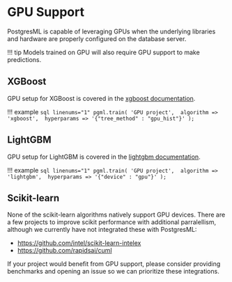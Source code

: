 # GPU Support

PostgresML is capable of leveraging GPUs when the underlying libraries and hardware are properly configured on the database server. 

!!! tip
    Models trained on GPU will also require GPU support to make predictions.

## XGBoost 
GPU setup for XGBoost is covered in the [xgboost documentation](https://xgboost.readthedocs.io/en/stable/gpu/index.html).

!!! example 
    ```sql linenums="1"
        pgml.train(
            'GPU project', 
            algorithm => 'xgboost', 
            hyperparams => '{"tree_method" : "gpu_hist"}'
        );
    ```

## LightGBM
GPU setup for LightGBM is covered in the [lightgbm documentation](https://lightgbm.readthedocs.io/en/latest/GPU-Tutorial.html). 

!!! example 
    ```sql linenums="1"
        pgml.train(
            'GPU project', 
            algorithm => 'lightgbm', 
            hyperparams => '{"device" : "gpu"}'
        );
    ```

## Scikit-learn
None of the scikit-learn algorithms natively support GPU devices. There are a few projects to improve scikit performance with additional parralellism, although we currently have not integrated these with PostgresML:

- https://github.com/intel/scikit-learn-intelex
- https://github.com/rapidsai/cuml

If your project would benefit from GPU support, please consider providing benchmarks and opening an issue so we can prioritize these integrations.
